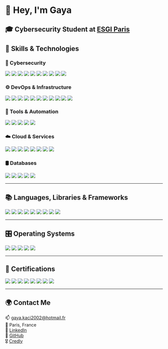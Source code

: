 # 👋 Hey, I'm Gaya

🎓 **Cybersecurity Student** at [ESGI Paris](https://www.esgi.fr)  
---

## 🧠 Skills & Technologies

### 🔐 Cybersecurity  
<div align="left"> <img src="https://img.shields.io/badge/Nmap-4B7DAA?style=for-the-badge&logo=nmap&logoColor=white" /> <img src="https://img.shields.io/badge/Wireshark-1679A7?style=for-the-badge&logo=wireshark&logoColor=white" /> <img src="https://img.shields.io/badge/Burp%20Suite-FF9800?style=for-the-badge&logo=portswigger&logoColor=white" /> <img src="https://img.shields.io/badge/Metasploit-1D1D1D?style=for-the-badge&logo=metasploit&logoColor=white" /> <img src="https://img.shields.io/badge/Hydra-000000?style=for-the-badge" /> <img src="https://img.shields.io/badge/JohnTheRipper-000000?style=for-the-badge" /> <img src="https://img.shields.io/badge/Snort-FF3366?style=for-the-badge&logo=snort&logoColor=white" /> <img src="https://img.shields.io/badge/Suricata-E34F26?style=for-the-badge&logo=suricata&logoColor=white" /> <img src="https://img.shields.io/badge/SQLMap-FFCC00?style=for-the-badge" /> <img src="https://img.shields.io/badge/Aircrack--ng-000000?style=for-the-badge" /> </div>

### ⚙️ DevOps & Infrastructure  
<div align="left"> <img src="https://img.shields.io/badge/Docker-2496ED?style=for-the-badge&logo=docker&logoColor=white" /> <img src="https://img.shields.io/badge/Kubernetes-326CE5?style=for-the-badge&logo=kubernetes&logoColor=white" /> <img src="https://img.shields.io/badge/Terraform-7B42BC?style=for-the-badge&logo=terraform&logoColor=white" /> <img src="https://img.shields.io/badge/PfSense-36435C?style=for-the-badge&logo=pfsense&logoColor=white" /> <img src="https://img.shields.io/badge/Cisco%20Packet%20Tracer-1BA0D7?style=for-the-badge&logo=cisco&logoColor=white" /> <img src="https://img.shields.io/badge/VMware-607078?style=for-the-badge&logo=vmware&logoColor=white" /> <img src="https://img.shields.io/badge/Cisco%20Meraki-009639?style=for-the-badge&logo=cisco&logoColor=white" /> <img src="https://img.shields.io/badge/Acronis-002B45?style=for-the-badge&logo=acronis&logoColor=white" /> <img src="https://img.shields.io/badge/Proxmox-E57000?style=for-the-badge&logo=proxmox&logoColor=white" /> <img src="https://img.shields.io/badge/Active%20Directory-003366?style=for-the-badge&logo=microsoft&logoColor=white" /> <img src="https://img.shields.io/badge/Microsoft%20365-D83B01?style=for-the-badge&logo=microsoft&logoColor=white" /> </div>

### 🧰 Tools & Automation  
<div align="left"> <img src="https://img.shields.io/badge/Git-F05032?style=for-the-badge&logo=git&logoColor=white" /> <img src="https://img.shields.io/badge/GitHub%20Actions-2088FF?style=for-the-badge&logo=github-actions&logoColor=white" /> <img src="https://img.shields.io/badge/GitLab%20CI-FC6D26?style=for-the-badge&logo=gitlab&logoColor=white" /> <img src="https://img.shields.io/badge/Bash-4EAA25?style=for-the-badge&logo=gnubash&logoColor=white" /> <img src="https://img.shields.io/badge/Python-3776AB?style=for-the-badge&logo=python&logoColor=white" /> </div>

### ☁️ Cloud & Services  
<div align="left"> <img src="https://img.shields.io/badge/AWS-232F3E?style=for-the-badge&logo=amazon-aws&logoColor=white" /> <img src="https://img.shields.io/badge/Azure-0078D4?style=for-the-badge&logo=microsoft-azure&logoColor=white" /> <img src="https://img.shields.io/badge/Proton%20Drive-6D4AFF?style=for-the-badge&logo=protonmail&logoColor=white" /> <img src="https://img.shields.io/badge/OVH-123F6D?style=for-the-badge&logo=ovh&logoColor=white" /> <img src="https://img.shields.io/badge/Firebase-FFCA28?style=for-the-badge&logo=firebase&logoColor=black" /> <img src="https://img.shields.io/badge/Convex-000000?style=for-the-badge&logoColor=white&label=Convex" /> <img src="https://img.shields.io/badge/Vercel-000000?style=for-the-badge&logo=vercel&logoColor=white" /> <img src="https://img.shields.io/badge/Netlify-00C7B7?style=for-the-badge&logo=netlify&logoColor=white" /> </div>

### 🛢️ Databases  
<div align="left"> <img src="https://img.shields.io/badge/PostgreSQL-4169E1?style=for-the-badge&logo=postgresql&logoColor=white" /> <img src="https://img.shields.io/badge/MySQL-4479A1?style=for-the-badge&logo=mysql&logoColor=white" /> <img src="https://img.shields.io/badge/MongoDB-47A248?style=for-the-badge&logo=mongodb&logoColor=white" /> <img src="https://img.shields.io/badge/Firebase-FFCA28?style=for-the-badge&logo=firebase&logoColor=black" /> <img src="https://img.shields.io/badge/Oracle-F80000?style=for-the-badge&logo=oracle&logoColor=white" /> </div>

---

## 📚 Languages, Libraries & Frameworks  
<div align="left" style="margin-top:10px;">  
  <img src="https://img.shields.io/badge/TypeScript-3178C6?style=for-the-badge&logo=typescript&logoColor=white" />  
  <img src="https://img.shields.io/badge/JavaScript-F7DF1E?style=for-the-badge&logo=javascript&logoColor=black" />  
  <img src="https://img.shields.io/badge/React-20232A?style=for-the-badge&logo=react&logoColor=61DAFB" />  
  <img src="https://img.shields.io/badge/Next.js-000000?style=for-the-badge&logo=next.js&logoColor=white" />  
  <img src="https://img.shields.io/badge/Python-3776AB?style=for-the-badge&logo=python&logoColor=white" />  
  <img src="https://img.shields.io/badge/Bash-121011?style=for-the-badge&logo=gnu-bash&logoColor=white" />  
  <img src="https://img.shields.io/badge/C-00599C?style=for-the-badge&logo=c&logoColor=white" />  
  <img src="https://img.shields.io/badge/HTML5-E34F26?style=for-the-badge&logo=html5&logoColor=white" />  
  <img src="https://img.shields.io/badge/CSS3-1572B6?style=for-the-badge&logo=css3&logoColor=white" />  
</div>

---

## 🎛️ Operating Systems  
<div align="left" style="margin-top:10px;">  
  <img src="https://img.shields.io/badge/Linux-FCC624?style=for-the-badge&logo=linux&logoColor=black" />  
  <img src="https://img.shields.io/badge/Windows-0078D6?style=for-the-badge&logo=windows&logoColor=white" />  
  <img src="https://img.shields.io/badge/macOS-000000?style=for-the-badge&logo=apple&logoColor=white" />  
  <img src="https://img.shields.io/badge/Android-3DDC84?style=for-the-badge&logo=android&logoColor=white" />  
  <img src="https://img.shields.io/badge/iOS-000000?style=for-the-badge&logo=apple&logoColor=white" />  
</div>

---

## 📜 Certifications  
<div align="left">  
  <img src="https://img.shields.io/badge/Google%20Cybersecurity-4285F4?style=for-the-badge&logo=google&logoColor=white" />  
  <img src="https://img.shields.io/badge/TryHackMe%20SOC%20Level%201-212C42?style=for-the-badge&logo=tryhackme&logoColor=white" />  
  <img src="https://img.shields.io/badge/Cisco%20Cybersecurity-1BA0D7?style=for-the-badge&logo=cisco&logoColor=white" />  
  <img src="https://img.shields.io/badge/Cisco%20Ethical%20Hacker-1BA0D7?style=for-the-badge&logo=cisco&logoColor=white" />  
  <img src="https://img.shields.io/badge/Cisco%20Network%20Defense-1BA0D7?style=for-the-badge&logo=cisco&logoColor=white" />  
  <img src="https://img.shields.io/badge/Cisco%20IoT-1BA0D7?style=for-the-badge&logo=cisco&logoColor=white" />  
  <img src="https://img.shields.io/badge/Google%20Security%20Operations-4285F4?style=for-the-badge&logo=google&logoColor=white" />  
  <img src="https://img.shields.io/badge/Junior%20Cybersecurity%20Analyst-1BA0D7?style=for-the-badge&logo=cisco&logoColor=white" />  
</div>

---

## 🌍 Contact Me

📫 gaya.kaci2002@hotmail.fr  
📍 Paris, France  
🔗 [LinkedIn](https://www.linkedin.com/in/gayakaci/)  
🐙 [GitHub](https://github.com/gayakaci20)  
🎖️ [Credly](https://www.credly.com/users/gaya-kaci2002)
